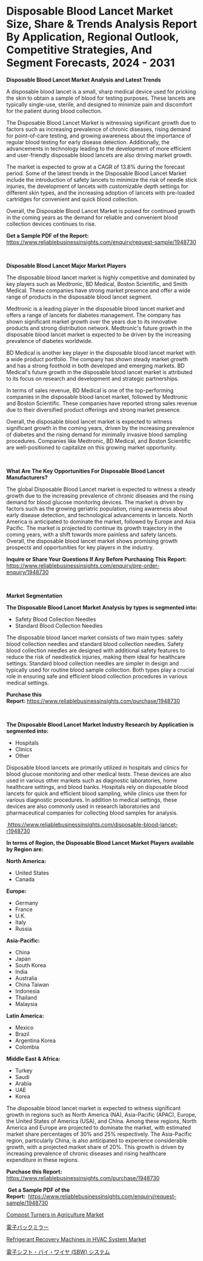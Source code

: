 <p><h1>Disposable Blood Lancet Market Size, Share & Trends Analysis Report By Application, Regional Outlook, Competitive Strategies, And Segment Forecasts, 2024 - 2031</h1></p><p><strong>Disposable Blood Lancet Market Analysis and Latest Trends</strong></p>
<p><p>A disposable blood lancet is a small, sharp medical device used for pricking the skin to obtain a sample of blood for testing purposes. These lancets are typically single-use, sterile, and designed to minimize pain and discomfort for the patient during blood collection.</p><p>The Disposable Blood Lancet Market is witnessing significant growth due to factors such as increasing prevalence of chronic diseases, rising demand for point-of-care testing, and growing awareness about the importance of regular blood testing for early disease detection. Additionally, the advancements in technology leading to the development of more efficient and user-friendly disposable blood lancets are also driving market growth.</p><p>The market is expected to grow at a CAGR of 13.8% during the forecast period. Some of the latest trends in the Disposable Blood Lancet Market include the introduction of safety lancets to minimize the risk of needle stick injuries, the development of lancets with customizable depth settings for different skin types, and the increasing adoption of lancets with pre-loaded cartridges for convenient and quick blood collection.</p><p>Overall, the Disposable Blood Lancet Market is poised for continued growth in the coming years as the demand for reliable and convenient blood collection devices continues to rise.</p></p>
<p><strong>Get a Sample PDF of the Report:&nbsp;</strong> <a href="https://www.reliablebusinessinsights.com/enquiry/request-sample/1948730">https://www.reliablebusinessinsights.com/enquiry/request-sample/1948730</a></p>
<p>&nbsp;</p>
<p><strong>Disposable Blood Lancet Major Market Players</strong></p>
<p><p>The disposable blood lancet market is highly competitive and dominated by key players such as Medtronic, BD Medical, Boston Scientific, and Smith Medical. These companies have strong market presence and offer a wide range of products in the disposable blood lancet segment.</p><p>Medtronic is a leading player in the disposable blood lancet market and offers a range of lancets for diabetes management. The company has shown significant market growth over the years due to its innovative products and strong distribution network. Medtronic's future growth in the disposable blood lancet market is expected to be driven by the increasing prevalence of diabetes worldwide.</p><p>BD Medical is another key player in the disposable blood lancet market with a wide product portfolio. The company has shown steady market growth and has a strong foothold in both developed and emerging markets. BD Medical's future growth in the disposable blood lancet market is attributed to its focus on research and development and strategic partnerships.</p><p>In terms of sales revenue, BD Medical is one of the top-performing companies in the disposable blood lancet market, followed by Medtronic and Boston Scientific. These companies have reported strong sales revenue due to their diversified product offerings and strong market presence.</p><p>Overall, the disposable blood lancet market is expected to witness significant growth in the coming years, driven by the increasing prevalence of diabetes and the rising demand for minimally invasive blood sampling procedures. Companies like Medtronic, BD Medical, and Boston Scientific are well-positioned to capitalize on this growing market opportunity.</p></p>
<p>&nbsp;</p>
<p><strong>What Are The Key Opportunities For Disposable Blood Lancet Manufacturers?</strong></p>
<p><p>The global Disposable Blood Lancet market is expected to witness a steady growth due to the increasing prevalence of chronic diseases and the rising demand for blood glucose monitoring devices. The market is driven by factors such as the growing geriatric population, rising awareness about early disease detection, and technological advancements in lancets. North America is anticipated to dominate the market, followed by Europe and Asia Pacific. The market is projected to continue its growth trajectory in the coming years, with a shift towards more painless and safety lancets. Overall, the disposable blood lancet market shows promising growth prospects and opportunities for key players in the industry.</p></p>
<p><strong>Inquire or Share Your Questions If Any Before Purchasing This Report:</strong> <a href="https://www.reliablebusinessinsights.com/enquiry/pre-order-enquiry/1948730">https://www.reliablebusinessinsights.com/enquiry/pre-order-enquiry/1948730</a></p>
<p>&nbsp;</p>
<p><strong>Market Segmentation</strong></p>
<p><strong>The Disposable Blood Lancet Market Analysis by types is segmented into:</strong></p>
<p><ul><li>Safety Blood Collection Needles</li><li>Standard Blood Collection Needles</li></ul></p>
<p><p>The disposable blood lancet market consists of two main types: safety blood collection needles and standard blood collection needles. Safety blood collection needles are designed with additional safety features to reduce the risk of needlestick injuries, making them ideal for healthcare settings. Standard blood collection needles are simpler in design and typically used for routine blood sample collection. Both types play a crucial role in ensuring safe and efficient blood collection procedures in various medical settings.</p></p>
<p><strong>Purchase this Report:&nbsp;</strong><a href="https://www.reliablebusinessinsights.com/purchase/1948730">https://www.reliablebusinessinsights.com/purchase/1948730</a></p>
<p>&nbsp;</p>
<p><strong>The Disposable Blood Lancet Market Industry Research by Application is segmented into:</strong></p>
<p><ul><li>Hospitals</li><li>Clinics</li><li>Other</li></ul></p>
<p><p>Disposable blood lancets are primarily utilized in hospitals and clinics for blood glucose monitoring and other medical tests. These devices are also used in various other markets such as diagnostic laboratories, home healthcare settings, and blood banks. Hospitals rely on disposable blood lancets for quick and efficient blood sampling, while clinics use them for various diagnostic procedures. In addition to medical settings, these devices are also commonly used in research laboratories and pharmaceutical companies for collecting blood samples for analysis.</p></p>
<p><a href="https://www.reliablebusinessinsights.com/disposable-blood-lancet-r1948730">&nbsp;https://www.reliablebusinessinsights.com/disposable-blood-lancet-r1948730</a></p>
<p><strong>In terms of Region, the Disposable Blood Lancet Market Players available by Region are:</strong></p>
<p>
    <p> <strong> North America: </strong>
        <ul>
            <li>United States</li>
            <li>Canada</li>
        </ul>
        </p> 
    <p> <strong> Europe: </strong>
        <ul>
            <li>Germany</li>
            <li>France</li>
            <li>U.K.</li>
            <li>Italy</li>
            <li>Russia</li>
        </ul>
        </p> 
    <p> <strong> Asia-Pacific: </strong>
        <ul>
            <li>China</li>
            <li>Japan</li>
            <li>South Korea</li>
            <li>India</li>
            <li>Australia</li>
            <li>China Taiwan</li>
            <li>Indonesia</li>
            <li>Thailand</li>
            <li>Malaysia</li>
        </ul>
        </p> 
    <p> <strong> Latin America: </strong>
        <ul>
            <li>Mexico</li>
            <li>Brazil</li>
            <li>Argentina Korea</li>
            <li>Colombia</li>
        </ul>
        </p> 
    <p> <strong> Middle East & Africa: </strong>
        <ul>
            <li>Turkey</li>
            <li>Saudi</li>
            <li>Arabia</li>
            <li>UAE</li>
            <li>Korea</li>
        </ul>
    </p>
    </p>
<p><p>The disposable blood lancet market is expected to witness significant growth in regions such as North America (NA), Asia-Pacific (APAC), Europe, the United States of America (USA), and China. Among these regions, North America and Europe are projected to dominate the market, with estimated market share percentages of 30% and 25% respectively. The Asia-Pacific region, particularly China, is also anticipated to experience considerable growth, with a projected market share of 20%. This growth is driven by increasing prevalence of chronic diseases and rising healthcare expenditure in these regions.</p></p>
<p><strong>Purchase this Report: </strong><a href="https://www.reliablebusinessinsights.com/purchase/1948730">https://www.reliablebusinessinsights.com/purchase/1948730</a></p>
<p>&nbsp;<strong>Get a Sample PDF of the Report:&nbsp;&nbsp;</strong><a href="https://www.reliablebusinessinsights.com/enquiry/request-sample/1948730">https://www.reliablebusinessinsights.com/enquiry/request-sample/1948730</a></p>
<p><strong></strong></p>
<p><p><a href="https://github.com/phuonganhit041011/Market-Research-Report-List-1/blob/main/compost-turners-in-agriculture-market.md">Compost Turners in Agriculture Market</a></p><p><a href="https://github.com/BrionnaBoyle/Market-Research-Report-List-1/blob/main/3838423168514.md">電子バックミラー</a></p><p><a href="https://github.com/LeilaniWyman2021/Market-Research-Report-List-1/blob/main/refrigerant-recovery-machines-in-hvac-system-market.md">Refrigerant Recovery Machines in HVAC System Market</a></p><p><a href="https://github.com/RudyBoyer2017/Market-Research-Report-List-2/blob/main/5971245168513.md">電子シフト・バイ・ワイヤ (SBW) システム</a></p></p>